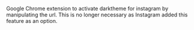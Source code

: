Google Chrome extension to activate darktheme for instagram by manipulating the url. This is no longer necessary as Instagram added this feature as an option.
